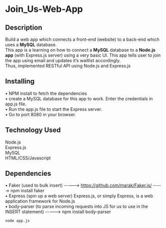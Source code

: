 # Join_Us-Web-App
## Description
Build a web app which connects a front-end (website) to a back-end which uses a <strong>MySQL</strong> database.<br>
This app is a learning on how to connect a <strong>MySQL</strong> database to a <strong>Node.js app</strong> (with Express.js server) using a very basic UI. This app tells user to join the app using email and updates it’s waitlist accordingly.
<br>Thus, implemented RESTful API using Node.js and Express.js

## Installing
•	NPM install to fetch the dependencies\
•	create a MySQL database for this app to work. Enter the credentials in app.js file.\
•	Run the app.js file to start the Express server.\
•	Go to port 8080 in your browser.
<br>

## Technology Used
Node.js\
Express.js\
MySQL\
HTML/CSS/Javascript


## Dependencies
•	Faker (used to bulk insert) -----> https://github.com/marak/Faker.js/ -----> npm install faker\
•	Express (spin up a web server) Express.js, or simply Express, is a web application framework for Node.js\
•	body-parser (to parse incoming requests into JS for us to use in the INSERT statement) -----> npm install body-parser

```html
node app.js
```
